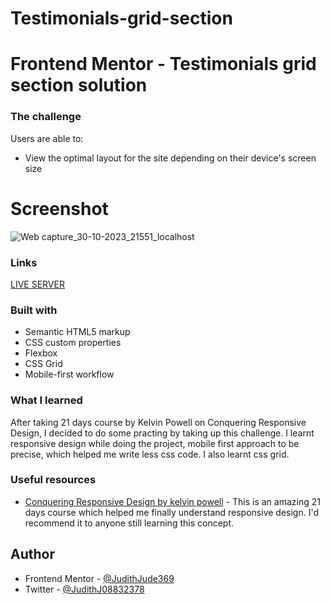 # Testimonials-grid-section
# Frontend Mentor - Testimonials grid section solution

### The challenge
Users are able to:
- View the optimal layout for the site depending on their device's screen size
  
# Screenshot
![Web capture_30-10-2023_21551_localhost](https://github.com/JudithJude369/Testimonials-grid-section/assets/113371056/ca769637-b556-48fe-b849-b19ba08780bf)

### Links
[LIVE SERVER](https://judithjude369.github.io/Testimonials-grid-section/)

### Built with
- Semantic HTML5 markup
- CSS custom properties
- Flexbox
- CSS Grid
- Mobile-first workflow
### What I learned
After taking 21 days course by Kelvin Powell on Conquering Responsive Design, I decided to do some practing by taking up this challenge. I learnt responsive design while doing the project, mobile first approach to be precise, which helped me write less css code. I also learnt css grid.
### Useful resources
- [Conquering Responsive Design by kelvin powell](https://courses.kevinpowell.co/view/courses/conquering-responsive-layouts) - This is an amazing  21 days course which helped me finally understand responsive design. I'd recommend it to anyone still learning this concept.
  
## Author
- Frontend Mentor - [@JudithJude369](https://www.frontendmentor.io/profile/JudithJude369)
- Twitter - [@JudithJ08832378](https://twitter.com/JudithJ08832378)
